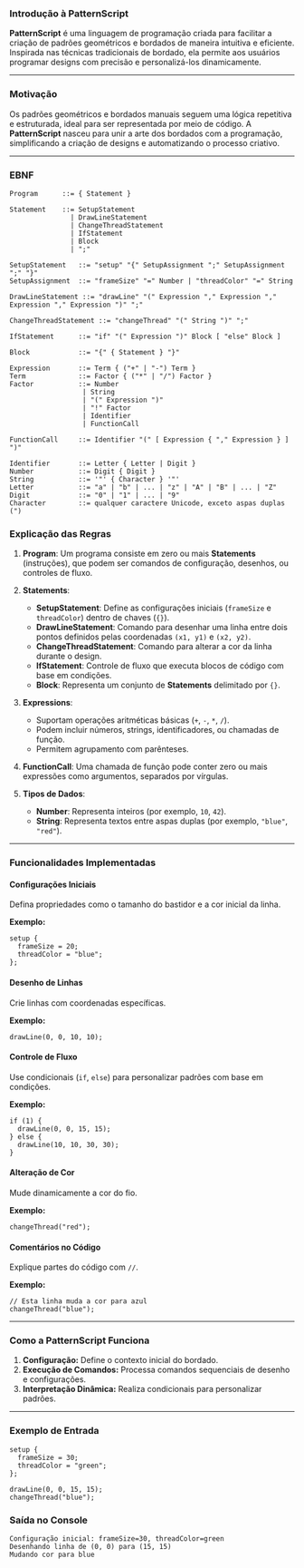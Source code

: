 ### Introdução à PatternScript

**PatternScript** é uma linguagem de programação criada para facilitar a criação de padrões geométricos e bordados de maneira intuitiva e eficiente. Inspirada nas técnicas tradicionais de bordado, ela permite aos usuários programar designs com precisão e personalizá-los dinamicamente.

---

### Motivação

Os padrões geométricos e bordados manuais seguem uma lógica repetitiva e estruturada, ideal para ser representada por meio de código. A **PatternScript** nasceu para unir a arte dos bordados com a programação, simplificando a criação de designs e automatizando o processo criativo.

---
### EBNF
```
Program      ::= { Statement }

Statement    ::= SetupStatement
               | DrawLineStatement
               | ChangeThreadStatement
               | IfStatement
               | Block
               | ";"

SetupStatement   ::= "setup" "{" SetupAssignment ";" SetupAssignment ";" "}"
SetupAssignment  ::= "frameSize" "=" Number | "threadColor" "=" String

DrawLineStatement ::= "drawLine" "(" Expression "," Expression "," Expression "," Expression ")" ";"

ChangeThreadStatement ::= "changeThread" "(" String ")" ";"

IfStatement      ::= "if" "(" Expression ")" Block [ "else" Block ]

Block            ::= "{" { Statement } "}"

Expression       ::= Term { ("+" | "-") Term }
Term             ::= Factor { ("*" | "/") Factor }
Factor           ::= Number
                  | String
                  | "(" Expression ")"
                  | "!" Factor
                  | Identifier
                  | FunctionCall

FunctionCall     ::= Identifier "(" [ Expression { "," Expression } ] ")"

Identifier       ::= Letter { Letter | Digit }
Number           ::= Digit { Digit }
String           ::= '"' { Character } '"'
Letter           ::= "a" | "b" | ... | "z" | "A" | "B" | ... | "Z"
Digit            ::= "0" | "1" | ... | "9"
Character        ::= qualquer caractere Unicode, exceto aspas duplas (")
```

### Explicação das Regras

1. **Program**: Um programa consiste em zero ou mais **Statements** (instruções), que podem ser comandos de configuração, desenhos, ou controles de fluxo.

2. **Statements**:
   - **SetupStatement**: Define as configurações iniciais (`frameSize` e `threadColor`) dentro de chaves (`{}`).
   - **DrawLineStatement**: Comando para desenhar uma linha entre dois pontos definidos pelas coordenadas `(x1, y1)` e `(x2, y2)`.
   - **ChangeThreadStatement**: Comando para alterar a cor da linha durante o design.
   - **IfStatement**: Controle de fluxo que executa blocos de código com base em condições.
   - **Block**: Representa um conjunto de **Statements** delimitado por `{}`.

3. **Expressions**:
   - Suportam operações aritméticas básicas (`+`, `-`, `*`, `/`).
   - Podem incluir números, strings, identificadores, ou chamadas de função.
   - Permitem agrupamento com parênteses.

4. **FunctionCall**: Uma chamada de função pode conter zero ou mais expressões como argumentos, separados por vírgulas.

5. **Tipos de Dados**:
   - **Number**: Representa inteiros (por exemplo, `10`, `42`).
   - **String**: Representa textos entre aspas duplas (por exemplo, `"blue"`, `"red"`).

---

### Funcionalidades Implementadas

#### Configurações Iniciais
Defina propriedades como o tamanho do bastidor e a cor inicial da linha.

**Exemplo:**
```pattern
setup {
  frameSize = 20;
  threadColor = "blue";
};
```

#### Desenho de Linhas
Crie linhas com coordenadas específicas.

**Exemplo:**
```pattern
drawLine(0, 0, 10, 10);
```

#### Controle de Fluxo
Use condicionais (`if`, `else`) para personalizar padrões com base em condições.

**Exemplo:**
```pattern
if (1) {
  drawLine(0, 0, 15, 15);
} else {
  drawLine(10, 10, 30, 30);
}
```

#### Alteração de Cor
Mude dinamicamente a cor do fio.

**Exemplo:**
```pattern
changeThread("red");
```

#### Comentários no Código
Explique partes do código com `//`.

**Exemplo:**
```pattern
// Esta linha muda a cor para azul
changeThread("blue");
```

---

### Como a PatternScript Funciona

1. **Configuração:** Define o contexto inicial do bordado.
2. **Execução de Comandos:** Processa comandos sequenciais de desenho e configurações.
3. **Interpretação Dinâmica:** Realiza condicionais para personalizar padrões.

---

### Exemplo de Entrada

```pattern
setup {
  frameSize = 30;
  threadColor = "green";
};

drawLine(0, 0, 15, 15);
changeThread("blue");
```

### Saída no Console

```plaintext
Configuração inicial: frameSize=30, threadColor=green
Desenhando linha de (0, 0) para (15, 15)
Mudando cor para blue
```

